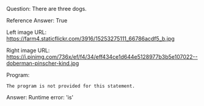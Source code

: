 Question: There are three dogs.

Reference Answer: True

Left image URL: https://farm4.staticflickr.com/3916/15253275111_66786acdf5_b.jpg

Right image URL: https://i.pinimg.com/736x/ef/f4/34/eff434ce1d644e5128977b3b5e107022--doberman-pinscher-kind.jpg

Program:

```
The program is not provided for this statement.
```
Answer: Runtime error: 'is'

